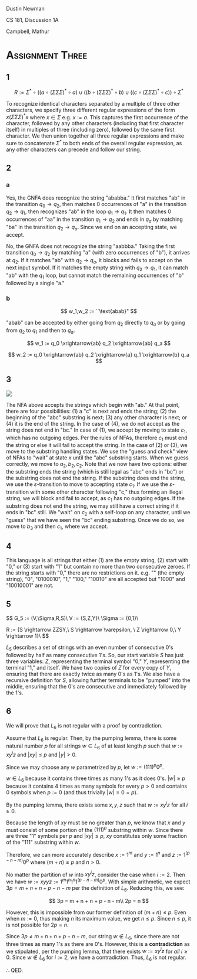 Dustin Newman

CS 181, Discussion 1A

Campbell, Mathur

# <font style="font-variant: small-caps">Assignment Three</font>

## 1

$$
R:=\Sigma^*\circ((a\circ(\Sigma\Sigma\Sigma)^*\circ a)\cup((b\circ(\Sigma\Sigma\Sigma)^*\circ b)\cup
((c\circ(\Sigma\Sigma\Sigma)^*\circ c))\circ\Sigma^*
$$

To recognize identical characters separated by a multiple of three other characters, we specify three different regular expressions of the form $x(\Sigma\Sigma\Sigma)^*x$ where $x \in \Sigma$ e.g. $x := a$. This captures the first occurrence of the character, followed by any other characters (including that first character itself) in multiples of three (including zero), followed by the same first character. We then union together all three regular expressions and make sure to concatenate $\Sigma^*$ to both ends of the overall regular expression, as any other characters can precede and follow our string.

<div style="page-break-after: always; break-after: page;"></div>

## 2

### a

Yes, the GNFA does recognize the string "ababba." It first matches "ab" in the transition $q_0 \rightarrow q_2$, then matches 0 occurrences of "a" in the transition $q_2 \rightarrow q_1$, then recognizes "ab" in the loop $q_1 \rightarrow q_1$. It then matches 0 occurrences of "aa" in the transition $q_1 \rightarrow q_2$ and ends in $q_a$ by matching "ba" in the transition $q_2 \rightarrow q_a$. Since we end on an accepting state, we accept.

No, the GNFA does not recognize the string "aabbba." Taking the first transition $q_0 \rightarrow q_2$ by matching "a" (with zero occurrences of "b"), it arrives at $q_2$. If it matches "ab" with $q_2 \rightarrow q_a$, it blocks and fails to accept on the next input symbol. If it matches the empty string with $q_2 \rightarrow q_1$, it can match "ab" with the $q_1$ loop, but cannot match the remaining occurrences of "b" followed by a single "a."

### b

$$
w_1,w_2 := ``\text{abab}"
$$

"abab" can be accepted by either going from $q_2$ directly to $q_a$ or by going from $q_2$ to $q_1$ and then to $q_a$.

$$
w_1 := q_0 \xrightarrow{ab} q_2 \xrightarrow{ab} q_a
$$

$$
w_2 := q_0 \xrightarrow{ab} q_2 \xrightarrow{a} q_1 \xrightarrow{b} q_a
$$

<div style="page-break-after: always; break-after: page;"></div>

## 3

![](/Users/dustinnewman/Documents/CS181/hw/3/3.png)

The NFA above accepts the strings which begin with "ab." At that point, there are four possibilities: (1) a "c" is next and ends the string; (2) the beginning of the "abc" substring is next; (3) any other character is next; or (4) it is the end of the string. In the case of (4), we do not accept as the string does not end in "bc." In case of (1), we accept by moving to state $c_1$, which has no outgoing edges. Per the rules of NFAs, therefore $c_1$ must end the string or else it will fail to accept the string. In the case of (2) or (3), we move to the substring handling states. We use the "guess and check" view of NFAs to "wait" at state $x$ until the "abc" substring starts. When we guess correctly, we move to $a_2, b_2, c_2$. Note that we now have two options: either the substring ends the string (which is still legal as "abc" ends in "bc") or the substring does not end the string. If the substring does end the string, we use the $\varepsilon$-transition to move to accepting state $c_1$. If we use the $\varepsilon$-transition with some other character following "c," thus forming an illegal string, we will block and fail to accept, as $c_1$ has no outgoing edges. If the substring does not end the string, we may still have a correct string if it ends in "bc" still. We "wait" on $c_2$ with a self-loop on any character, until we "guess" that we have seen the "bc" ending substring. Once we do so, we move to $b_3$ and then $c_1$, where we accept.

<div style="page-break-after: always; break-after: page;"></div>

## 4

This language is all strings that either (1) are the empty string, (2) start with "0," or (3) start with "1" but contain no more than two consecutive zeroes. If the string starts with "0," there are no restrictions on it. e.g. "" (the empty string), "0", "0100010", "1," "100," "10010" are all accepted but "1000" and "10010001" are not.

<div style="page-break-after: always; break-after: page;"></div>

## 5

$$
G_5 := (V,\Sigma,R,S)\\
V := \{S,Z,Y\}\\
\Sigma := \{0,1\}\\

R := \{S \rightarrow ZZSY,\\
S \rightarrow \varepsilon, \\
Z \rightarrow 0,\\
Y \rightarrow 1\}\\
$$

$L_5$ describes a set of strings with an even number of consecutive 0's followed by half as many consecutive 1's. So, our start variable $S$ has just three variables: $Z$, representing the terminal symbol "0," $Y$, representing the terminal "1," and itself. We have two copies of $Z$ for every copy of $Y$, ensuring that there are exactly twice as many 0's as 1's. We also have a recursive definition for $S$, allowing further terminals to be "pumped" into the middle, ensuring that the 0's are consecutive and immediately followed by the 1's.

<div style="page-break-after: always; break-after: page;"></div>

## 6

We will prove that $L_6$ is not regular with a proof by contradiction.

Assume that $L_6$ is regular. Then, by the pumping lemma, there is some natural number $p$ for all strings $w \in L_6$ of at least length $p$ such that $w := xy^iz$ and $|xy| \leq p$ and $|y| > 0$.

Since we may choose any $w$ parametrized by $p$, let $w := (111)^p0^p$.

$w \in L_6$ because it contains three times as many 1's as it does 0's. $|w| \geq p$ because it contains 4 times as many symbols for every $p > 0$ and contains 0 symbols when $p := 0$ (and thus trivially $|w| = 0 = p$).

By the pumping lemma, there exists some $x,y,z$ such that $w := xy^iz$ for all $i \geq 0$.

Because the length of $xy$ must be no greater than $p$, we know that $x$ and $y$ must consist of some portion of the $(111)^p$ substring within $w$. Since there are three "1" symbols per $p$ and $|xy| \leq p$, $xy$ constitutes only some fraction of the "111" substring within $w$.

Therefore, we can more accurately describe $x := 1^m$ and $y := 1^n$ and $z := 1^{(p-n-m)}0^p$ where $(m + n) \leq p$ and $n \gt 0$.

No matter the partition of $w$ into $xy^iz$, consider the case when $i := 2$. Then we have $w := xyyz := 1^m1^n1^n1^{(p-n-m)}0^p$. With simple arithmetic, we expect $3p = m+n+n+p-n-m$ per the definition of $L_6$. Reducing this, we see:

$$
3p = m + n + n + p - n - m\\
2p = n
$$

However, this is impossible from our former definition of $(m+n)\leq p$. Even when $m := 0$, thus making $n$ its maximum value, we get $n \leq p$. Since $n \leq p$, it is not possible for $2p = n$.

Since $3p \neq m+n+n+p-n-m$, our string $w \not\in L_6$, since there are not three times as many 1's as there are 0's. However, this is a **contradiction** as we stipulated, per the pumping lemma, that there exists $w := xy^iz$ for *all* $i \geq 0$. Since $w \not\in L_6$ for $i := 2$, we have a contradiction. Thus, $L_6$ is not regular.

$\therefore$ QED.
